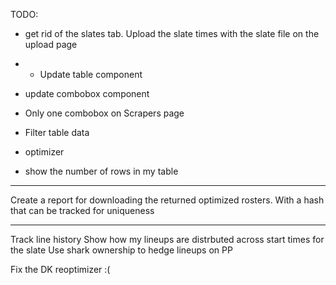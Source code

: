 TODO:


 - get rid of the slates tab. Upload the slate times with the slate file on the upload page

* - Update table component
- update combobox component
- Only one combobox on Scrapers page
- Filter table data

- optimizer

 - show the number of rows in my table

 -----

 Create a report for downloading the returned optimized rosters. With a hash that can be tracked for uniqueness

 
 -----
 Track line history
 Show how my lineups are distrbuted across start times for the slate
 Use shark ownership to hedge lineups on PP

 Fix the DK reoptimizer :(